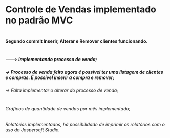 # Controle de Vendas implementado no padrão MVC 
#
#### Segundo commit Inserir, Alterar e Remover clientes funcionando. ##
#
##### ---> Implementando processo de venda;
##### -> Processo de venda feito agora é possível ter uma listagem de clientes e compras. É possível inserir a compra e remover;
###### -> Falta implementar o alterar do processo de venda;
#
###### Gráficos de quantidade de vendas por mês implementado;
###### Relatórios implementados, há possibilidade de imprimir os relatórios com o uso do Jaspersoft Studio.
